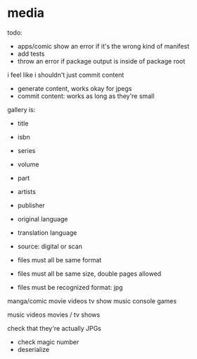 media
=====

todo:
- apps/comic show an error if it's the wrong kind of manifest
- add tests
- throw an error if package output is inside of package root

i feel like i shouldn't just commit content
- generate content, works okay for jpegs
- commit content: works as long as they're small

gallery is:
- title
- isbn
- series
- volume
- part
- artists
- publisher
- original language
- translation language
- source: digital or scan

- files must all be same format
- files must all be same size, double pages allowed
- files must be recognized format: jpg

manga/comic
movie
videos
tv show
music
console games

music
videos
movies / tv shows

check that they're actually JPGs
- check magic number
- deserialize
